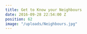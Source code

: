 ```yaml
---
title: Get to Know your Neighbours
date: 2016-09-28 22:54:00 Z
position: 62
image: "/uploads/Neighbours.jpg"
---
```


